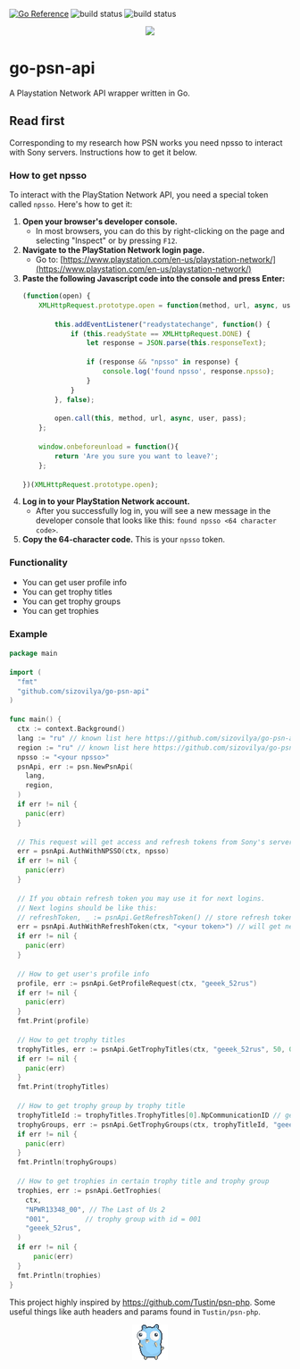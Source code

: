 [![Go Reference](https://pkg.go.dev/badge/github.com/sizovilya/go-psn-api.svg)](https://pkg.go.dev/github.com/sizovilya/go-psn-api)
![build status](https://github.com/sizovilya/go-psn-api/actions/workflows/go.yml/badge.svg?branch=main)
![build status](https://github.com/sizovilya/go-psn-api/actions/workflows/golangci-lint.yml/badge.svg?branch=main)
<p align="center"><img src="assets/gopher_ps_gamer.png" width="250"></p>

# go-psn-api
A Playstation Network API wrapper written in Go.
## Read first
Corresponding to my research how PSN works you need npsso to interact with Sony servers.
Instructions how to get it below.  
### How to get npsso
To interact with the PlayStation Network API, you need a special token called `npsso`. Here's how to get it:

1. **Open your browser's developer console.**
   - In most browsers, you can do this by right-clicking on the page and selecting "Inspect" or by pressing `F12`.
2. **Navigate to the PlayStation Network login page.**
   - Go to: [https://www.playstation.com/en-us/playstation-network/](https://www.playstation.com/en-us/playstation-network/)
3. **Paste the following Javascript code into the console and press Enter:**
   ```javascript
   (function(open) {
       XMLHttpRequest.prototype.open = function(method, url, async, user, pass) {

           this.addEventListener("readystatechange", function() {
               if (this.readyState == XMLHttpRequest.DONE) {
                   let response = JSON.parse(this.responseText);

                   if (response && "npsso" in response) {
                       console.log('found npsso', response.npsso);
                   }
               }
           }, false);

           open.call(this, method, url, async, user, pass);
       };

       window.onbeforeunload = function(){
           return 'Are you sure you want to leave?';
       };

   })(XMLHttpRequest.prototype.open);
   ```
4. **Log in to your PlayStation Network account.**
   - After you successfully log in, you will see a new message in the developer console that looks like this: `found npsso <64 character code>`.
5. **Copy the 64-character code.** This is your `npsso` token.

### Functionality
- You can get user profile info
- You can get trophy titles
- You can get trophy groups
- You can get trophies

### Example    
```go
package main

import (
  "fmt"
  "github.com/sizovilya/go-psn-api"
)

func main() {
  ctx := context.Background()
  lang := "ru" // known list here https://github.com/sizovilya/go-psn-api/blob/main/langs.go, some languages in list are wrong and unsupported now, feel free to investigate for your own and add it to list
  region := "ru" // known list here https://github.com/sizovilya/go-psn-api/blob/main/regions.go, some regions in list are wrong and unsupported now, feel free to investigate for your own and add it to list
  npsso := "<your npsso>"
  psnApi, err := psn.NewPsnApi(
    lang,
    region,
  )
  if err != nil {
    panic(err)
  }

  // This request will get access and refresh tokens from Sony's servers
  err = psnApi.AuthWithNPSSO(ctx, npsso)
  if err != nil {
    panic(err)
  }

  // If you obtain refresh token you may use it for next logins.
  // Next logins should be like this:
  // refreshToken, _ := psnApi.GetRefreshToken() // store refresh token somewhere for future logins by psnApi.AuthWithRefreshToken method
  err = psnApi.AuthWithRefreshToken(ctx, "<your token>") // will get new access token, feel free to manage tokens by yourself
  if err != nil {
    panic(err)
  }

  // How to get user's profile info
  profile, err := psnApi.GetProfileRequest(ctx, "geeek_52rus")
  if err != nil {
    panic(err)
  }
  fmt.Print(profile)

  // How to get trophy titles
  trophyTitles, err := psnApi.GetTrophyTitles(ctx, "geeek_52rus", 50, 0)
  if err != nil {
    panic(err)
  }
  fmt.Print(trophyTitles)

  // How to get trophy group by trophy title
  trophyTitleId := trophyTitles.TrophyTitles[0].NpCommunicationID // get first of them
  trophyGroups, err := psnApi.GetTrophyGroups(ctx, trophyTitleId, "geeek_52rus")
  if err != nil {
    panic(err)
  }
  fmt.Println(trophyGroups)

  // How to get trophies in certain trophy title and trophy group
  trophies, err := psnApi.GetTrophies(
  	ctx,
	"NPWR13348_00", // The Last of Us 2
	"001",         // trophy group with id = 001
	"geeek_52rus",
  )
  if err != nil {
      panic(err)
  }
  fmt.Println(trophies)
}

```
This project highly inspired by https://github.com/Tustin/psn-php. Some useful things like auth headers and params found in `Tustin/psn-php`. 
<p align="center"> <img src="assets/gopher-dance.gif"> </p>
